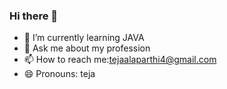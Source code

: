 ### Hi there 👋
* 🌱 I’m currently learning JAVA 
* 💬 Ask me about my profession
* 📫 How to reach me:tejaalaparthi4@gmail.com
* 😄 Pronouns: teja


<!--
**919610459/919610459** is a ✨ _special_ ✨ repository because its `README.md` (this file) appears on your GitHub profile.

Here are some ideas to get you started:

- 🔭 I’m currently working on ...
- 🌱 I’m currently learning ...
- 👯 I’m looking to collaborate on ...
- 🤔 I’m looking for help with ...
- 💬 Ask me about ...
- 📫 How to reach me: ...
- 😄 Pronouns: ...
- ⚡ Fun fact: ...
-->
